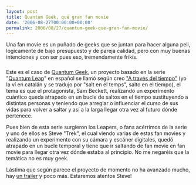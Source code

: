 ```yaml
---
layout: post
title: Quantum Geek, qué gran fan movie
date: '2006-08-27T00:00:00+00:00'
permalink: 2006/08/27/quantum-geek-que-gran-fan-movie/
---
```

Una fan movie es un puñado de geeks que se juntan para hacer alguna peli, lógicamente de bajo presupuesto y de pareja calidad, pero con muy buenas intenciones y con ser pues eso, tremendamente frikis.

<a href="http://www.thequantumgeek.net/"><img style="display:block; margin:0px auto 10px; text-align:center;cursor:pointer; cursor:hand;" src="http://photos1.blogger.com/blogger/6639/1972/1600/qglogo.jpg" border="0" alt="" /></a>Este es el caso de <a href="http://www.thequantumgeek.net/">Quantum Geek</a>, un proyecto basado en la serie "<a href="http://www.imdb.com/title/tt0096684/">Quantum Leap</a>" en español se llamó según creo <a href="http://www.ciencia-ficcion.com/series/muchamas/mmql.htm">"A través del tiempo"</a> (yo la ví en catalán y se tradujo por "salt en el temps", salto en el tiempo), el tema es que el protagonista, Sam Beckett, realizando un experimento cuántico queda atrapado en un bucle de saltos en el tiempo sustituyendo a distintas personas y teniendo que arreglar o influenciar el curso de sus vidas para volver a saltar y así a la larga llegar otra vez al futuro dónde pertenece.

Pues bien de esta serie surgieron los Leapers, o fans acérrimos de la serie y uno de ellos es Steve "Trek", el cual viendo varias de estas fan movies y realizando un experimento con su cámara y escáner digitales, quedó atrapado en un bucle temporal y tiene que ir saltando de fan movie en fan movie para llegar otra vez dónde estaba al principio. No me negaréis que la temática no es muy geek.

Lástima que según parece el proyecto de momento no ha avanzado mucho, hay <a href="http://www.thequantumgeek.net/?page_id=3">un trailer</a> y poco más. Estaremos atentos Steve!
